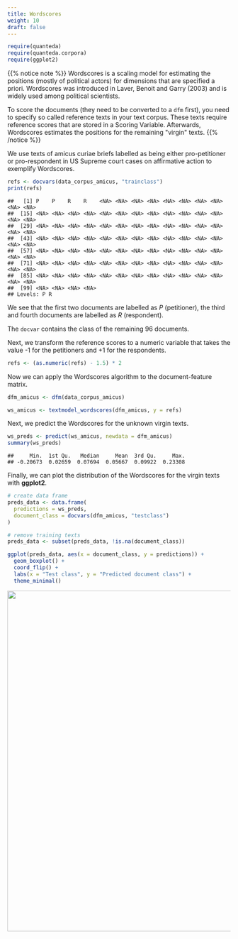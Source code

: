 ```yaml
---
title: Wordscores
weight: 10
draft: false
---
```



```r
require(quanteda)
require(quanteda.corpora)
require(ggplot2)
```


{{% notice note %}}
Wordscores is a scaling model for estimating the positions (mostly of political actors) for dimensions that are specified a priori. Wordscores was introduced in Laver, Benoit and Garry (2003) and is widely used among political scientists.

To score the documents (they need to be converted to a `dfm` first), you need to specify so called reference texts in your text corpus. These texts require reference scores that are stored in a Scoring Variable. Afterwards, Wordscores estimates the positions for the remaining "virgin" texts.
{{% /notice %}}

We use texts of amicus curiae briefs labelled as being either pro-petitioner or pro-respondent in US Supreme court cases on affirmative action to exemplify Wordscores. 


```r
refs <- docvars(data_corpus_amicus, "trainclass")
print(refs)
```

```
##   [1] P    P    R    R    <NA> <NA> <NA> <NA> <NA> <NA> <NA> <NA> <NA> <NA>
##  [15] <NA> <NA> <NA> <NA> <NA> <NA> <NA> <NA> <NA> <NA> <NA> <NA> <NA> <NA>
##  [29] <NA> <NA> <NA> <NA> <NA> <NA> <NA> <NA> <NA> <NA> <NA> <NA> <NA> <NA>
##  [43] <NA> <NA> <NA> <NA> <NA> <NA> <NA> <NA> <NA> <NA> <NA> <NA> <NA> <NA>
##  [57] <NA> <NA> <NA> <NA> <NA> <NA> <NA> <NA> <NA> <NA> <NA> <NA> <NA> <NA>
##  [71] <NA> <NA> <NA> <NA> <NA> <NA> <NA> <NA> <NA> <NA> <NA> <NA> <NA> <NA>
##  [85] <NA> <NA> <NA> <NA> <NA> <NA> <NA> <NA> <NA> <NA> <NA> <NA> <NA> <NA>
##  [99] <NA> <NA> <NA> <NA>
## Levels: P R
```

We see that the first two documents are labelled as _P_ (petitioner), the third and fourth documents are labelled as _R_ (respondent).

The `docvar` contains the class of the remaining 96 documents.

Next, we transform the reference scores to a numeric variable that takes the value -1 for the petitioners and +1 for the respondents.


```r
refs <- (as.numeric(refs) - 1.5) * 2
```

Now we can apply the Wordscores algorithm to the document-feature matrix.


```r
dfm_amicus <- dfm(data_corpus_amicus)

ws_amicus <- textmodel_wordscores(dfm_amicus, y = refs)
```

Next, we predict the Wordscores for the unknown virgin texts.


```r
ws_preds <- predict(ws_amicus, newdata = dfm_amicus)
summary(ws_preds)
```

```
##     Min.  1st Qu.   Median     Mean  3rd Qu.     Max. 
## -0.20673  0.02659  0.07694  0.05667  0.09922  0.23308
```

Finally, we can plot the distribution of the Wordscores for the virgin texts with **ggplot2**. 


```r
# create data frame
preds_data <- data.frame(
  predictions = ws_preds,
  document_class = docvars(dfm_amicus, "testclass")
)

# remove training texts
preds_data <- subset(preds_data, !is.na(document_class))

ggplot(preds_data, aes(x = document_class, y = predictions)) +
  geom_boxplot() +
  coord_flip() + 
  labs(x = "Test class", y = "Predicted document class") + 
  theme_minimal()
```

<img src="/machine-learning/wordscores.en_files/figure-html/unnamed-chunk-6-1.svg" width="768" />
